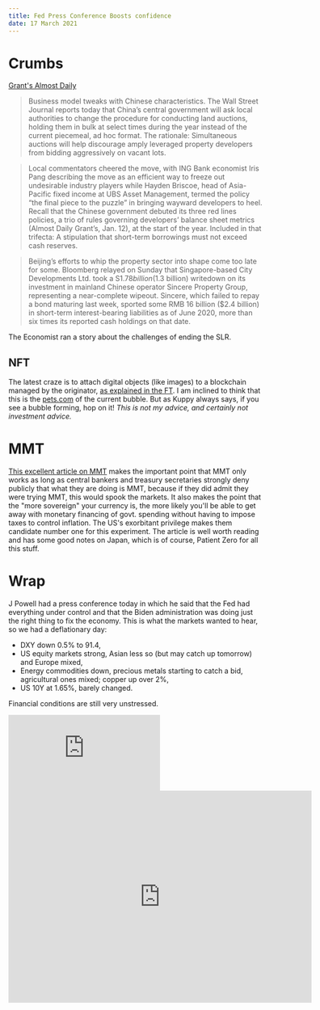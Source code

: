 ```yaml
---
title: Fed Press Conference Boosts confidence 
date: 17 March 2021
---
```


# Crumbs

[Grant's Almost Daily](https://www.grantspub.com/almostDailyHTML.cfm) 

> Business model tweaks with Chinese characteristics.  The Wall Street Journal reports today that China’s central government will ask local authorities to change the procedure for conducting land auctions, holding them in bulk at select times during the year instead of the current piecemeal, ad hoc format.  The rationale: Simultaneous auctions will help discourage amply leveraged property developers from bidding aggressively on vacant lots.

> Local commentators cheered the move, with ING Bank economist Iris Pang describing the move as an efficient way to freeze out undesirable industry players while Hayden Briscoe, head of Asia-Pacific fixed income at UBS Asset Management, termed the policy “the final piece to the puzzle” in bringing wayward developers to heel.  Recall that the Chinese government debuted its three red lines policies, a trio of rules governing developers’ balance sheet metrics (Almost Daily Grant’s, Jan. 12), at the start of the year. Included in that trifecta: A stipulation that short-term borrowings must not exceed cash reserves.   

> Beijing’s efforts to whip the property sector into shape come too late for some. Bloomberg relayed on Sunday that Singapore-based City Developments Ltd. took a S$1.78 billion ($1.3 billion) writedown on its investment in mainland Chinese operator Sincere Property Group, representing a near-complete wipeout.  Sincere, which failed to repay a bond maturing last week, sported some RMB 16 billion ($2.4 billion) in short-term interest-bearing liabilities as of June 2020, more than six times its reported cash holdings on that date.

The Economist ran a story about the challenges of ending the SLR. 

## NFT

The latest craze is to attach digital objects (like images) to a blockchain managed by the originator, [as explained in the FT](https://www.ft.com/content/2757d760-c29e-4834-8636-7601adbacf47). I am inclined to think that this is the [pets.com](https://en.wikipedia.org/wiki/Pets.com) of the current bubble. But as Kuppy always says, if you see a bubble forming, hop on it! _This is not my advice, and certainly not investment advice._ 

# MMT

[This excellent article on MMT](https://corporate.nordea.com/article/64215/faq-on-mmt-a-holy-grail-or-thin-air) makes the important point that MMT only works as long as central bankers and treasury secretaries strongly deny publicly that what they are doing is MMT, because if they did admit they were trying MMT, this would spook the markets.
It also makes the point that the "more sovereign" your currency is, the more likely you'll be able to get away with monetary financing of govt. spending without having to impose taxes to control inflation. 
The US's exorbitant privilege makes them candidate number one for this experiment.
The article is well worth reading and has some good notes on Japan, which is of course, Patient Zero for all this stuff.

# Wrap

J Powell had a press conference today in which he said that the Fed had everything under control and that the Biden administration was doing just the right thing to fix the economy.
This is what the markets wanted to hear, so we had a deflationary day:

- DXY down 0.5% to 91.4,
- US equity markets strong, Asian less so (but may catch up tomorrow) and Europe mixed,
- Energy commodities down, precious metals starting to catch a bid, agricultural ones mixed; copper up over 2%,
- US 10Y at 1.65%, barely changed.


Financial conditions are still very unstressed. 

<div class="embed-container"><iframe src="https://fred.stlouisfed.org/graph/graph-landing.php?g=C6RO&width=670&height=475" scrolling="no" frameborder="0" style="overflow:hidden;" allowTransparency="true" loading="lazy"></iframe></div><script src="https://fred.stlouisfed.org/graph/js/embed.js" type="text/javascript"></script>

<iframe width="600" height="420" src="https://app.koyfin.com/share/b929bee4b7/simple" frameBorder="0"></iframe>
